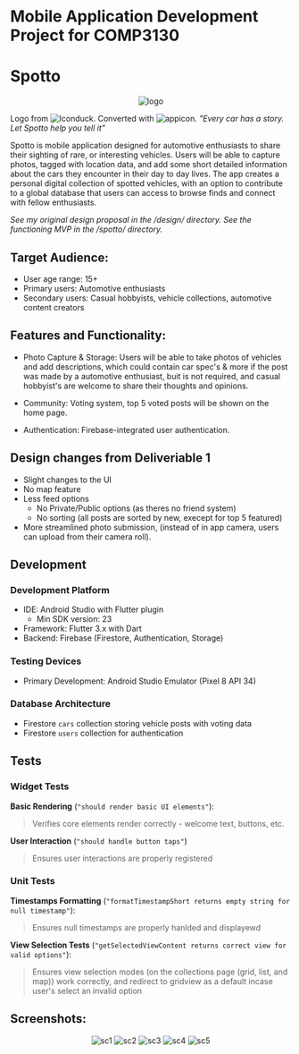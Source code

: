 # Mobile Application Development Project for COMP3130

# Spotto

<p align="center">
  <img src="https://github.com/MQ-COMP3130/mobile-application-development-mohnish-sharma/blob/main/images/logo.png?raw=true" alt="logo" />
</p>

Logo from ![Iconduck.](https://iconduck.com/icons/19815/binoculars)
Converted with ![appicon.](https://www.appicon.co)
*"Every car has a story. Let Spotto help you tell it"*

Spotto is mobile application designed for automotive enthusiasts to share their sighting of rare, or interesting vehicles. Users will be able to capture photos, tagged with location data, and add some short detailed information about the cars they encounter in their day to day lives. The app creates a personal digital collection of spotted vehicles, with an option to contribute to a global database that users can access to browse finds and connect with fellow enthusiasts. 

*See my original design proposal in the /design/ directory.*
*See the functioning MVP in the /spotto/ directory.*


## Target Audience:
- User age range: 15+
- Primary users: Automotive enthusiasts
- Secondary users: Casual hobbyists, vehicle collections, automotive content creators

## Features and Functionality:
- Photo Capture & Storage: Users will be able to take photos of vehicles and add descriptions, which could contain car spec's & more if the post was made by a automotive enthusiast, buit is not required, and casual hobbyist's are welcome to share their thoughts and opinions.

- Community: Voting system, top 5 voted posts will be shown on the home page.

- Authentication: Firebase-integrated user authentication.

## Design changes from Deliveriable 1
- Slight changes to the UI
- No map feature
- Less feed options
    - No Private/Public options (as theres no friend system)
    - No sorting (all posts are sorted by new, execept for top 5 featured)
- More streamlined photo submission, (instead of in app camera, users can upload from their camera roll).

## Development 
### Development Platform

- IDE: Android Studio with Flutter plugin
    - Min SDK version: 23
- Framework: Flutter 3.x with Dart
- Backend: Firebase (Firestore, Authentication, Storage)

### Testing Devices
- Primary Development: Android Studio Emulator (Pixel 8 API 34)

### Database Architecture

- Firestore `cars` collection storing vehicle posts with voting data
- Firestore `users` collection for authentication 


## Tests

### Widget Tests
**Basic Rendering** (`"should render basic UI elements"`):
> Verifies core elements render correctly - welcome text, buttons, etc.

**User Interaction** (`"should handle button taps"`)
> Ensures user interactions are properly registered

### Unit Tests

**Timestamps Formatting** (`"formatTimestampShort returns empty string for null timestamp"`):
> Ensures null timestamps are properly hanlded and displayewd

**View Selection Tests** (`"getSelectedViewContent returns correct view for valid options"`):
> Ensures view selection modes (on the collections page (grid, list, and map)) work correctly, and redirect to gridview as a default incase user's select an invalid option

## Screenshots:
<p align="center">
  <img src="https://github.com/MQ-COMP3130/mobile-application-development-mohnish-sharma/blob/main/images/sc1.png?raw=true" alt="sc1" />
  <img src="https://github.com/MQ-COMP3130/mobile-application-development-mohnish-sharma/blob/main/images/sc2.png?raw=true" alt="sc2" />
  <img src="https://github.com/MQ-COMP3130/mobile-application-development-mohnish-sharma/blob/main/images/sc3.png?raw=true" alt="sc3" />
  <img src="https://github.com/MQ-COMP3130/mobile-application-development-mohnish-sharma/blob/main/images/sc4.png?raw=true" alt="sc4" />
  <img src="https://github.com/MQ-COMP3130/mobile-application-development-mohnish-sharma/blob/main/images/sc5.png?raw=true" alt="sc5" />
</p>
